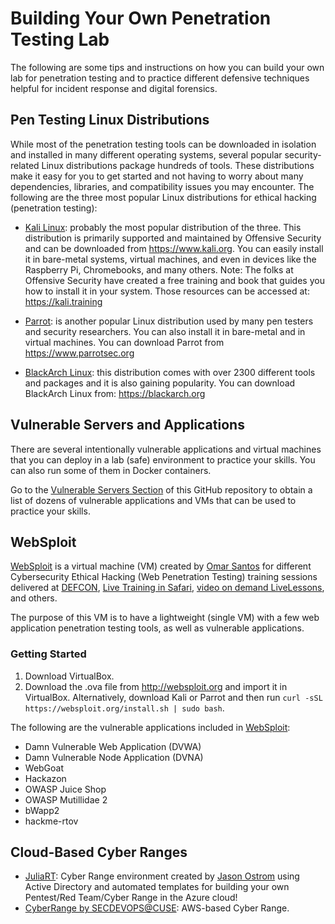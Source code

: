 # Building Your Own Penetration Testing Lab

The following are some tips and instructions on how you can build your own lab for penetration testing and to practice different defensive techniques helpful for incident response and digital forensics.

## Pen Testing Linux Distributions

While most of the penetration testing tools can be downloaded in isolation and installed in many different operating systems, several popular security-related Linux distributions package hundreds of tools. These distributions make it easy for you to get started and not having to worry about many dependencies, libraries, and compatibility issues you may encounter. The following are the three most popular Linux distributions for ethical hacking (penetration testing): 

- [Kali Linux](https://www.kali.org): probably the most popular distribution of the three. This distribution is primarily supported and maintained by Offensive Security and can be downloaded from https://www.kali.org. You can easily install it in bare-metal systems, virtual machines, and even in devices like the Raspberry Pi, Chromebooks, and many others.
Note: The folks at Offensive Security have created a free training and book that guides you how to install it in your system. Those resources can be accessed at: https://kali.training 

- [Parrot](https://www.parrotsec.org): is another popular Linux distribution used by many pen testers and security researchers. You can also install it in bare-metal and in virtual machines. You can download Parrot from https://www.parrotsec.org

- [BlackArch Linux](https://blackarch.org): this distribution comes with over 2300 different tools and packages and it is also gaining popularity. You can download BlackArch Linux from: https://blackarch.org

## Vulnerable Servers and Applications

There are several intentionally vulnerable applications and virtual machines that you can deploy in a lab (safe) environment to practice your skills. You can also run some of them in Docker containers. 

Go to the [Vulnerable Servers Section](https://github.com/The-Art-of-Hacking/art-of-hacking/tree/master/vulnerable_servers) of this GitHub repository to obtain a list of dozens of vulnerable applications and VMs that can be used to practice your skills.


## WebSploit

[WebSploit](https://websploit.h4cker.org/) is a virtual machine (VM) created by [Omar Santos](https://omarsantos.io) for different Cybersecurity Ethical Hacking (Web Penetration Testing) training sessions delivered at [DEFCON](https://www.wallofsheep.com/blogs/news/packet-hacking-village-workshops-at-def-con-26-finalized), [Live Training in Safari](https://www.safaribooksonline.com/search/?query=omar%20santos&extended_publisher_data=true&highlight=true&is_academic_institution_account=false&source=user&include_assessments=false&include_case_studies=true&include_courses=true&include_orioles=true&include_playlists=true&formats=live%20online%20training&sort=relevance), [video on demand LiveLessons](https://www.safaribooksonline.com/search/?query=omar%20santos&extended_publisher_data=true&highlight=true&is_academic_institution_account=false&source=user&include_assessments=false&include_case_studies=true&include_courses=true&include_orioles=true&include_playlists=true&formats=video&sort=relevance), and others. 

The purpose of this VM is to have a lightweight (single VM) with a few web application penetration testing tools, as well as vulnerable applications.

### Getting Started

1. Download VirtualBox. 
2. Download the .ova file from http://websploit.org and import it in VirtualBox. Alternatively, download Kali or Parrot and then run `curl -sSL https://websploit.org/install.sh | sudo bash`. 

The following are the vulnerable applications included in [WebSploit](https://websploit.h4cker.org/):
- Damn Vulnerable Web Application (DVWA)
- Damn Vulnerable Node Application (DVNA)
- WebGoat
- Hackazon
- OWASP Juice Shop
- OWASP Mutillidae 2
- bWapp2
- hackme-rtov

## Cloud-Based Cyber Ranges
- [JuliaRT](https://github.com/iknowjason/juliart):  Cyber Range environment created by [Jason Ostrom](https://twitter.com/securitypuck) using Active Directory and automated templates for building your own Pentest/Red Team/Cyber Range in the Azure cloud!
- [CyberRange by SECDEVOPS@CUSE](https://github.com/secdevops-cuse/CyberRange): AWS-based Cyber Range.

